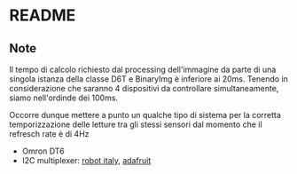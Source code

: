 # README

## Note

Il tempo di calcolo richiesto dal processing dell'immagine da parte di una singola istanza della classe D6T e BinaryImg è inferiore ai 20ms.
Tenendo in considerazione che saranno 4 dispositivi da controllare simultaneamente, siamo nell'ordinde dei 100ms.

Occorre dunque mettere a punto un qualche tipo di sistema per la corretta temporizzazione delle letture tra gli stessi sensori dal momento che il refresch rate è di 4Hz

* Omron DT6
* I2C multiplexer: [robot italy](https://www.robot-italy.com/it/adafruit-tca9548a-i2c-multiplexer.html),  [adafruit](https://learn.adafruit.com/adafruit-tca9548a-1-to-8-i2c-multiplexer-breakout/overview)

